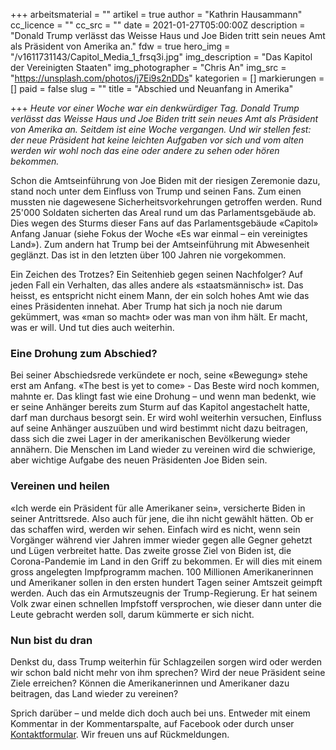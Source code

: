 +++
arbeitsmaterial = ""
artikel = true
author = "Kathrin Hausammann"
cc_licence = ""
cc_src = ""
date = 2021-01-27T05:00:00Z
description = "Donald Trump verlässt das Weisse Haus und Joe Biden tritt sein neues Amt als Präsident von Amerika an."
fdw = true
hero_img = "/v1611731143/Capitol_Media_1_frsq3i.jpg"
img_description = "Das Kapitol der Vereinigten Staaten"
img_photographer = "Chris An"
img_src = "https://unsplash.com/photos/j7Ei9s2nDDs"
kategorien = []
markierungen = []
paid = false
slug = ""
title = "Abschied und Neuanfang in Amerika"

+++
_Heute vor einer Woche war ein denkwürdiger Tag. Donald Trump verlässt das Weisse Haus und Joe Biden tritt sein neues Amt als Präsident von Amerika an. Seitdem ist eine Woche vergangen. Und wir stellen fest: der neue Präsident hat keine leichten Aufgaben vor sich und vom alten werden wir wohl noch das eine oder andere zu sehen oder hören bekommen._

Schon die Amtseinführung von Joe Biden mit der riesigen Zeremonie dazu, stand noch unter dem Einfluss von Trump und seinen Fans. Zum einen mussten nie dagewesene Sicherheitsvorkehrungen getroffen werden. Rund 25'000 Soldaten sicherten das Areal rund um das Parlamentsgebäude ab. Dies wegen des Sturms dieser Fans auf das Parlamentsgebäude «Capitol» Anfang Januar (siehe Fokus der Woche «Es war einmal – ein vereinigtes Land»). Zum andern hat Trump bei der Amtseinführung mit Abwesenheit geglänzt. Das ist in den letzten über 100 Jahren nie vorgekommen.

Ein Zeichen des Trotzes? Ein Seitenhieb gegen seinen Nachfolger? Auf jeden Fall ein Verhalten, das alles andere als «staatsmännisch» ist. Das heisst, es entspricht nicht einem Mann, der ein solch hohes Amt wie das eines Präsidenten innehat. Aber Trump hat sich ja noch nie darum gekümmert, was «man so macht» oder was man von ihm hält. Er macht, was er will. Und tut dies auch weiterhin.

### Eine Drohung zum Abschied?

Bei seiner Abschiedsrede verkündete er noch, seine «Bewegung» stehe erst am Anfang. «The best is yet to come» - Das Beste wird noch kommen, mahnte er. Das klingt fast wie eine Drohung – und wenn man bedenkt, wie er seine Anhänger bereits zum Sturm auf das Kapitol angestachelt hatte, darf man durchaus besorgt sein. Er wird wohl weiterhin versuchen, Einfluss auf seine Anhänger auszuüben und wird bestimmt nicht dazu beitragen, dass sich die zwei Lager in der amerikanischen Bevölkerung wieder annähern. Die Menschen im Land wieder zu vereinen wird die schwierige, aber wichtige Aufgabe des neuen Präsidenten Joe Biden sein.

### Vereinen und heilen

«Ich werde ein Präsident für alle Amerikaner sein», versicherte Biden in seiner Antrittsrede. Also auch für jene, die ihn nicht gewählt hätten. Ob er das schaffen wird, werden wir sehen. Einfach wird es nicht, wenn sein Vorgänger während vier Jahren immer wieder gegen alle Gegner gehetzt und Lügen verbreitet hatte. Das zweite grosse Ziel von Biden ist, die Corona-Pandemie im Land in den Griff zu bekommen. Er will dies mit einem gross angelegten Impfprogramm machen. 100 Millionen Amerikanerinnen und Amerikaner sollen in den ersten hundert Tagen seiner Amtszeit geimpft werden. Auch das ein Armutszeugnis der Trump-Regierung. Er hat seinem Volk zwar einen schnellen Impfstoff versprochen, wie dieser dann unter die Leute gebracht werden soll, darum kümmerte er sich nicht.

### Nun bist du dran

Denkst du, dass Trump weiterhin für Schlagzeilen sorgen wird oder werden wir schon bald nicht mehr von ihm sprechen? Wird der neue Präsident seine Ziele erreichen? Können die Amerikanerinnen und Amerikaner dazu beitragen, das Land wieder zu vereinen?

Sprich darüber – und melde dich doch auch bei uns. Entweder mit einem Kommentar in der Kommentarspalte, auf Facebook oder durch unser [Kontaktformular](https://www.chinderzytig.ch/kontakt/). Wir freuen uns auf Rückmeldungen.